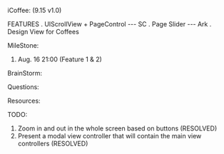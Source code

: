 iCoffee: (9.15 v1.0)

FEATURES
	. UIScrollView + PageControl --- SC 
	. Page Slider  --- Ark
	. Design View for Coffees


MileStone:

1. Aug. 16 21:00 (Feature 1 & 2)


BrainStorm:


Questions:


Resources:


TODO:

1. Zoom in and out in the whole screen based on buttons (RESOLVED)
2. Present a modal view controller that will contain the main view controllers (RESOLVED)
	
	



